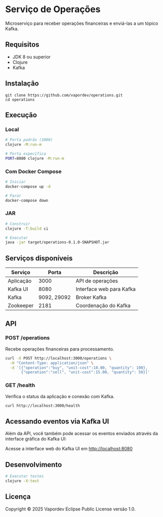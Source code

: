 # Serviço de Operações

Microserviço para receber operações financeiras e enviá-las a um tópico Kafka.

## Requisitos

- JDK 8 ou superior
- Clojure
- Kafka

## Instalação

```
git clone https://github.com/vapordev/operations.git
cd operations
```

## Execução

### Local

```bash
# Porta padrão (3000)
clojure -M:run-m

# Porta específica
PORT=8080 clojure -M:run-m
```

### Com Docker Compose

```bash
# Iniciar
docker-compose up -d

# Parar
docker-compose down
```

### JAR

```bash
# Construir
clojure -T:build ci

# Executar
java -jar target/operations-0.1.0-SNAPSHOT.jar
```

## Serviços disponíveis

| Serviço | Porta | Descrição |
|---------|-------|-----------|
| Aplicação | 3000 | API de operações |
| Kafka UI | 8080 | Interface web para Kafka |
| Kafka | 9092, 29092 | Broker Kafka |
| Zookeeper | 2181 | Coordenação do Kafka |

## API

### POST /operations

Recebe operações financeiras para processamento.

```bash
curl -X POST http://localhost:3000/operations \
  -H "Content-Type: application/json" \
  -d '[{"operation":"buy", "unit-cost":10.00, "quantity": 100},
       {"operation":"sell", "unit-cost":15.00, "quantity": 50}]'
```

### GET /health

Verifica o status da aplicação e conexão com Kafka.

```bash
curl http://localhost:3000/health
```

## Acessando eventos via Kafka UI

Além da API, você também pode acessar os eventos enviados através da interface gráfica do Kafka UI:

Acesse a interface web do Kafka UI em [http://localhost:8080](http://localhost:8080)

## Desenvolvimento

```bash
# Executar testes
clojure -X:test
```

## Licença

Copyright © 2025 Vapordev
Eclipse Public License versão 1.0.
